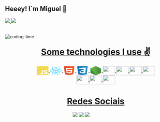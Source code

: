 ## Heeey! I´m Miguel 🤙

<div>
  
  <a href="https://github.com/pedroso-miguell">
  <img  height="180em" src="https://github-readme-stats.vercel.app/api?username=pedroso-miguell&show_icons=true&theme=ocean_dark&include_all_commits=true&count_private=true"/>
  <img  height="180em" src="https://github-readme-stats.vercel.app/api/top-langs/?username=pedroso-miguell&layout=compact&langs_count=7&theme=ocean_dark"/>
</div>
<br>

<div  align="center"> 
  <div style="display: inline_block"><br>
    <img align="left" height="250" alt="coding-time" src="code.gif">
    <h1 align="center">Some technologies I use ✌</h1>
    <img align="center" height="30" width="40" alt="js-icon"  src="https://raw.githubusercontent.com/devicons/devicon/master/icons/javascript/javascript-plain.svg">
    <img align="center" height="30" width="40" alt="react-icon" src="https://raw.githubusercontent.com/devicons/devicon/master/icons/react/react-original.svg">
    <img align="center" height="30" width="40" alt="html-icon" src="https://raw.githubusercontent.com/devicons/devicon/master/icons/html5/html5-original.svg">
    <img align="center" height="30" width="40" alt="css-icon" src="https://raw.githubusercontent.com/devicons/devicon/master/icons/css3/css3-original.svg">
    <img align="center" height="30" width="40" alt="nodejs-icon" src="https://raw.githubusercontent.com/devicons/devicon/master/icons/nodejs/nodejs-original.svg">
    <img align="center" height="30" width="40"src="https://cdn.jsdelivr.net/gh/devicons/devicon@latest/icons/bootstrap/bootstrap-original.svg" />
    <img align="center" height="30" width="40" src="https://cdn.jsdelivr.net/gh/devicons/devicon@latest/icons/php/php-original.svg" />
    <img align="center" height="30" width="40" src="https://cdn.jsdelivr.net/gh/devicons/devicon@latest/icons/typescript/typescript-original.svg" />
    <img align="center" height="30" width="40" src="https://cdn.jsdelivr.net/gh/devicons/devicon@latest/icons/figma/figma-original.svg" />
    <img align="center" height="30" width="40" src="https://cdn.jsdelivr.net/gh/devicons/devicon@latest/icons/azuresqldatabase/azuresqldatabase-original.svg" />
    <img align="center" height="30" width="40" src="https://cdn.jsdelivr.net/gh/devicons/devicon@latest/icons/mysql/mysql-original-wordmark.svg" />
    <img align="center" height="30" width="40" src="https://cdn.jsdelivr.net/gh/devicons/devicon@latest/icons/vitejs/vitejs-original.svg" />
          
          
          
    
          
    
        
          
          
   </div>
    
  
  <h1 align="center">Redes Sociais</h1>
    <a href="https://www.instagram.com/_miguellaraa/" target="_blank"><img src="https://img.shields.io/badge/-Instagram-%23E4405F?style=for-the-badge&logo=instagram&logoColor=white" target="_blank"></a>
 <a href = "mailto:miguellarapedrosopsn37@gmail.com"><img src="https://img.shields.io/badge/-Gmail-%23333?style=for-the-badge&logo=gmail&logoColor=white"
  target="_blank"></a>
  <a href="https://www.linkedin.com/in/miguel-lara-004670241/" target="_blank"><img src="https://img.shields.io/badge/-LinkedIn-%230077B5?style=for-the-badge&logo=linkedin&logoColor=white" target="_blank"></a> 
</div>

